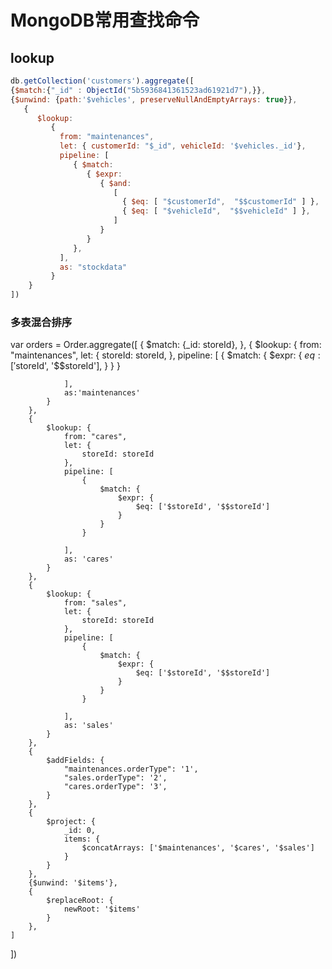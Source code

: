 # MongoDB常用查找命令


## lookup
```javascript
db.getCollection('customers').aggregate([
{$match:{"_id" : ObjectId("5b5936841361523ad61921d7"),}},
{$unwind: {path:'$vehicles', preserveNullAndEmptyArrays: true}},
   {
      $lookup:
         {
           from: "maintenances",
           let: { customerId: "$_id", vehicleId: '$vehicles._id'},
           pipeline: [
              { $match:
                 { $expr:
                    { $and:
                       [
                         { $eq: [ "$customerId",  "$$customerId" ] },
                         { $eq: [ "$vehicleId",  "$$vehicleId" ] },
                       ]
                    }
                 }
              },
           ],
           as: "stockdata"
         }
    }
])

```



### 多表混合排序

var orders = Order.aggregate([
    {
            $match: {_id: storeId},
        },
        {
            $lookup: {
                from: "maintenances",
                let: {
                    storeId: storeId,
                },
                pipeline: [
                    {
                        $match: {
                            $expr: {
                                $eq: ['$storeId', '$$storeId'],
                            }
                        }
                    }
                
                ],
                as:'maintenances'
            }
        },
        {
            $lookup: {
                from: "cares",
                let: {
                    storeId: storeId
                },
                pipeline: [
                    {
                        $match: {
                            $expr: {
                                $eq: ['$storeId', '$$storeId']
                            }
                        }
                    }
                
                ],
                as: 'cares'
            }
        },
        {
            $lookup: {
                from: "sales",
                let: {
                    storeId: storeId
                },
                pipeline: [
                    {
                        $match: {
                            $expr: {
                                $eq: ['$storeId', '$$storeId']
                            }
                        }
                    }
                
                ],
                as: 'sales'
            }
        },
        {
            $addFields: {
                "maintenances.orderType": '1',
                "sales.orderType": '2',
                "cares.orderType": '3',
            }
        },
        {
            $project: {
                _id: 0,
                items: {
                    $concatArrays: ['$maintenances', '$cares', '$sales']
                }
            }
        },
        {$unwind: '$items'},
        {
            $replaceRoot: {
                newRoot: '$items'
            }
        },
    ]
])
